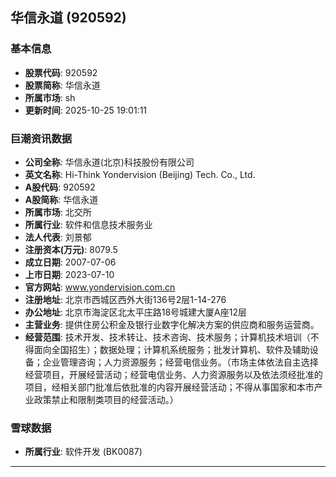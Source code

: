 ## 华信永道 (920592)

### 基本信息

- **股票代码**: 920592
- **股票简称**: 华信永道
- **所属市场**: sh
- **更新时间**: 2025-10-25 19:01:11

### 巨潮资讯数据

- **公司全称**: 华信永道(北京)科技股份有限公司
- **英文名称**: Hi-Think Yondervision (Beijing) Tech. Co., Ltd.
- **A股代码**: 920592
- **A股简称**: 华信永道
- **所属市场**: 北交所
- **所属行业**: 软件和信息技术服务业
- **法人代表**: 刘景郁
- **注册资本(万元)**: 8079.5
- **成立日期**: 2007-07-06
- **上市日期**: 2023-07-10
- **官方网站**: www.yondervision.com.cn
- **注册地址**: 北京市西城区西外大街136号2层1-14-276
- **办公地址**: 北京市海淀区北太平庄路18号城建大厦A座12层
- **主营业务**: 提供住房公积金及银行业数字化解决方案的供应商和服务运营商。
- **经营范围**: 技术开发、技术转让、技术咨询、技术服务；计算机技术培训（不得面向全国招生）；数据处理；计算机系统服务；批发计算机、软件及辅助设备；企业管理咨询；人力资源服务；经营电信业务。（市场主体依法自主选择经营项目，开展经营活动；经营电信业务、人力资源服务以及依法须经批准的项目，经相关部门批准后依批准的内容开展经营活动；不得从事国家和本市产业政策禁止和限制类项目的经营活动。）

### 雪球数据

- **所属行业**: 软件开发 (BK0087)

---